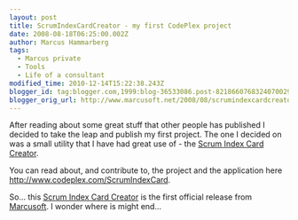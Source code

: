 ```yaml
---
layout: post
title: ScrumIndexCardCreator - my first CodePlex project
date: 2008-08-18T06:25:00.002Z
author: Marcus Hammarberg
tags:
  - Marcus private
  - Tools
  - Life of a consultant
modified_time: 2010-12-14T15:22:38.243Z
blogger_id: tag:blogger.com,1999:blog-36533086.post-8218660768324070029
blogger_orig_url: http://www.marcusoft.net/2008/08/scrumindexcardcreator-my-first-codeplex.html
---
```



After reading about some great stuff that other people has published I
decided to take the leap and publish my first project. The one I decided
on was a small utility that I have had great use
of - the [Scrum Index Card
Creator](http://www.codeplex.com/ScrumIndexCard).

You can read about, and contribute to, the project and the application
here <http://www.codeplex.com/ScrumIndexCard>.

So... this [Scrum Index Card
Creator](http://www.codeplex.com/ScrumIndexCard) is the first official
release from [Marcusoft](http://www.marcusoft.net/).
I wonder where is might end...
